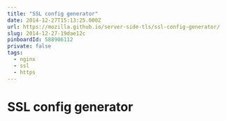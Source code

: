 ```yaml
---
title: "SSL config generator"
date: 2014-12-27T15:13:25.000Z
url: https://mozilla.github.io/server-side-tls/ssl-config-generator/
slug: 2014-12-27-19dae12c
pinboardId: 588906112
private: false
tags:
  - nginx
  - ssl
  - https
---
```


# SSL config generator


